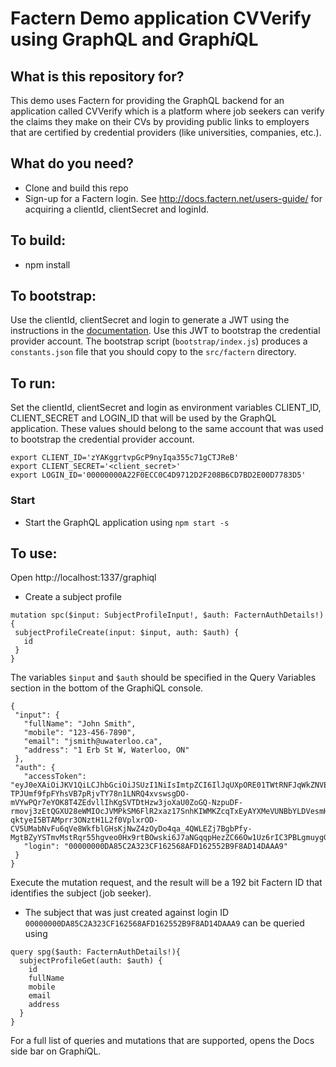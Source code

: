 Factern Demo application CVVerify using GraphQL and Graph*i*QL
==========================================================

## What is this repository for?

This demo uses Factern for providing the GraphQL backend for an application called CVVerify which is a 
platform where job seekers can verify the claims they make on their CVs by providing public links to employers 
that are certified by credential providers (like universities, companies, etc.).

## What do you need?

- Clone and build this repo
- Sign-up for a Factern login. See http://docs.factern.net/users-guide/ for acquiring a clientId, clientSecret and loginId.

## To build:
 - npm install

## To bootstrap:

Use the clientId, clientSecret and login to generate a JWT using the instructions in the [documentation](http://docs.factern.net/users-guide/). 
Use this JWT to bootstrap the credential provider account. The bootstrap script (`bootstrap/index.js`) 
produces a `constants.json` file that you should copy to the `src/factern` directory.

## To run:

Set the clientId, clientSecret and login as environment variables CLIENT_ID, CLIENT_SECRET and LOGIN_ID 
that will be used by the GraphQL application. These values should belong to the same
account that was used to bootstrap the credential provider account.

    export CLIENT_ID='zYAKggrtvpGcP9nyIqa355c71gCTJReB'
    export CLIENT_SECRET='<client_secret>'
    export LOGIN_ID='00000000A22F0ECC0C4D9712D2F208B6CD7BD2E00D7783D5'

### Start

 - Start the GraphQL application using `npm start -s`

## To use:
 Open http://localhost:1337/graphiql
 
 - Create a subject profile
 
 ```angular2html
mutation spc($input: SubjectProfileInput!, $auth: FacternAuthDetails!) {
  subjectProfileCreate(input: $input, auth: $auth) {
    id
  } 
}
```

 The variables `$input` and `$auth` should be specified in the Query Variables section in the bottom of the
 GraphiQL console.
 
 ```angular2html
{
  "input": {
    "fullName": "John Smith",
    "mobile": "123-456-7890",
    "email": "jsmith@uwaterloo.ca",
    "address": "1 Erb St W, Waterloo, ON"
  },
  "auth": {
    "accessToken": "eyJ0eXAiOiJKV1QiLCJhbGciOiJSUzI1NiIsImtpZCI6IlJqUXpORE01TWtRNFJqWkZNVEEwTnpFd01FVkRSREpHTVRSRk9UaEVPVU0xTURVeVJEZ3pPQSJ9.eyJodHRwczovL2FwaS5mYWN0ZXJuLmNvbS9hcHBfaWQiOiIwMDAwMDAwMDcyQ0MxREFBQUVDMUFEOUUyOTMyMUZDQjVGRjg2QjAxMUY4ODRBOTYiLCJpc3MiOiJodHRwczovL2ZhY3Rlcm4tdGVzdC5ldS5hdXRoMC5jb20vIiwic3ViIjoiTWxiVzFXejZ4cHJCQTRDYjNHaHBCWFlUQVM1WG1Mc1hAY2xpZW50cyIsImF1ZCI6Imh0dHBzOi8vYXBpLmZhY3Rlcm4uY29tIiwiaWF0IjoxNTI5MDg4MjIyLCJleHAiOjE1MjkxNzQ2MjIsImF6cCI6Ik1sYlcxV3o2eHByQkE0Q2IzR2hwQlhZVEFTNVhtTHNYIiwiZ3R5IjoiY2xpZW50LWNyZWRlbnRpYWxzIn0.3dXZGa5Ul-TPJUmf9fpFYhsVB7pRjvTY78n1LNRQ4xvswsgDO-mVYwPQr7eYOK8T4ZEdvllIhKgSVTDtHzw3joXaU0ZoGQ-NzpuDF-rmovj3zEtQGXU28eWMIOcJVMPkSM6FlR2xaz17SnhKIWMKZcqTxEyAYXMeVUNBbYLDVesmHCcG-qktyeI5BTAMprr3ONztH1L2f0VplxrOD-CV5UMabNvFu6qVe8WkfblGHsKjNwZ4zOyDo4qa_4QWLEZj7BgbPfy-MgtBZyYSTmvMstRqr55hgveo0Hx9rtBOwski6J7aNGqqpHezZC66Ow1Uz6rIC3PBLgmuygGYA8XD2Q",
    "login": "00000000DA85C2A323CF162568AFD162552B9F8AD14DAAA9"    
  }
}
``` 

Execute the mutation request, and the result will be a 192 bit Factern ID that identifies the subject (job seeker). 

- The subject that was just created against login ID `00000000DA85C2A323CF162568AFD162552B9F8AD14DAAA9` can be queried using

```angular2html
query spg($auth: FacternAuthDetails!){
  subjectProfileGet(auth: $auth) {
    id
    fullName
    mobile
    email
    address
  }
}
```

For a full list of queries and mutations that are supported, opens the Docs side bar on Graph*i*QL.
